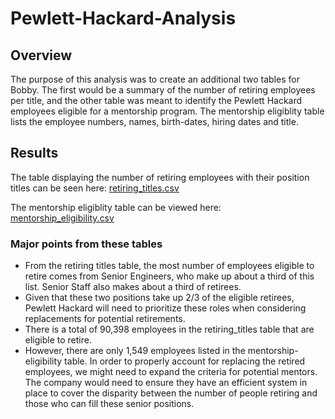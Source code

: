 # Pewlett-Hackard-Analysis

## Overview
  The purpose of this analysis was to create an additional two tables for Bobby. The first would be a summary of the number of retiring employees per title, and the other table was meant to identify the Pewlett Hackard employees eligible for a mentorship program. The mentorship eligiblity table lists the employee numbers, names, birth-dates, hiring dates and title. 
  
  ## Results
  
  The table displaying the number of retiring employees with their position titles can be seen here: [retiring_titles.csv](Data/retiring_titles.csv)
  
  The mentorship eligiblity table can be viewed here: [mentorship_eligibility.csv](Data/mentorship_eligibility.csv)
  
  ### Major points from these tables
  - From the retiring titles table, the most number of employees eligible to retire comes from Senior Engineers, who make up about a third of this list. Senior Staff also makes about a third of retirees.
  - Given that these two positions take up 2/3 of the eligible retirees, Pewlett Hackard will need to prioritize these roles when considering replacements for potential retirements.
  - There is a total of 90,398 employees in the retiring_titles table that are eligible to retire. 
  - However, there are only 1,549 employees listed in the mentorship-eligibility table. In order to properly account for replacing the retired employees, we might need to expand the criteria for potential mentors. The company would need to ensure they have an efficient system in place to cover the disparity between the number of people retiring and those who can fill these senior positions.
